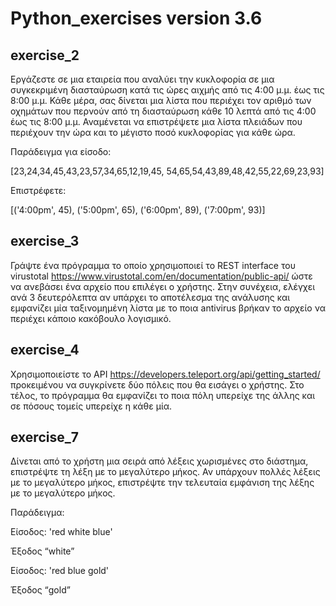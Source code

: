 # Python_exercises version 3.6

<h2><b>exercise_2</b></h2>

Εργάζεστε σε μια εταιρεία που αναλύει την κυκλοφορία σε μια συγκεκριμένη διασταύρωση κατά τις ώρες αιχμής από τις 4:00 μ.μ. έως τις 8:00 μ.μ. Κάθε μέρα, σας δίνεται μια λίστα που περιέχει τον αριθμό των οχημάτων που περνούν από τη διασταύρωση κάθε 10 λεπτά από τις 4:00 έως τις 8:00 μ.μ.
Αναμένεται να επιστρέψετε μια λίστα πλειάδων που περιέχουν την ώρα και το μέγιστο ποσό κυκλοφορίας για κάθε ώρα.

Παράδειγμα για είσοδο:

[23,24,34,45,43,23,57,34,65,12,19,45, 54,65,54,43,89,48,42,55,22,69,23,93]

Επιστρέφετε:

[('4:00pm', 45), ('5:00pm', 65), ('6:00pm', 89), ('7:00pm', 93)]


<h2><b>exercise_3</b></h2>

Γράψτε ένα πρόγραμμα το οποίο χρησιμοποιεί το REST interface του virustotal https://www.virustotal.com/en/documentation/public-api/
ώστε να ανεβάσει ένα αρχείο που επιλέγει ο χρήστης. Στην συνέχεια, ελέγχει ανά 3 δευτερόλεπτα αν υπάρχει το αποτέλεσμα της ανάλυσης
και εμφανίζει μία ταξινομημένη λίστα με το ποια antivirus βρήκαν το αρχείο να περιέχει κάποιο κακόβουλο λογισμικό.


<h2><b>exercise_4</b></h2>

Χρησιμοποιείστε το API https://developers.teleport.org/api/getting_started/ προκειμένου να συγκρίνετε δύο πόλεις που θα εισάγει ο χρήστης.
Στο τέλος, το πρόγραμμα θα εμφανίζει το ποια πόλη υπερείχε της άλλης και σε πόσους τομείς υπερείχε η κάθε μία.

<h2><b>exercise_7</b></h2>

Δίνεται από το χρήστη μια σειρά από λέξεις χωρισμένες στο διάστημα, επιστρέψτε τη λέξη με το μεγαλύτερο μήκος.
Αν υπάρχουν πολλές λέξεις με το μεγαλύτερο μήκος, επιστρέψτε την τελευταία εμφάνιση της λέξης με το μεγαλύτερο μήκος.

Παράδειγμα:

Είσοδος: 'red white blue'

Έξοδος “white”

Είσοδος: 'red blue gold'

Έξοδος “gold”
